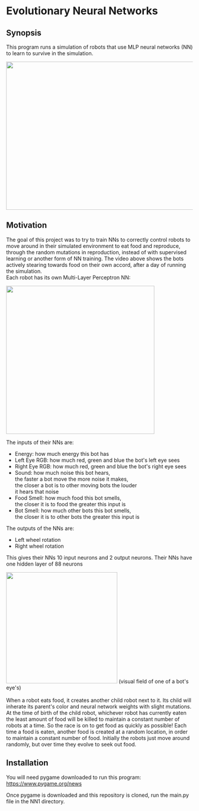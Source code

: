 # Evolutionary Neural Networks

## Synopsis

This program runs a simulation of robots that use MLP neural networks (NN)
to learn to survive in the simulation.

<img src="https://github.com/PopeyedLocket/Evolutionary-Neural-Network/blob/master/videos_and_images/trained_bots.gif" width="600" height="400">


## Motivation

The goal of this project was to try to train NNs to correctly
control robots to move around in their simulated environment to
eat food and reproduce, through the random mutations in
reproduction, instead of with supervised learning or another
form of NN training. The video above shows the bots actively 
stearing towards food on their own accord, after a day of
running the simulation. <br />
Each robot has its own Multi-Layer Perceptron NN:

<img src="https://github.com/PopeyedLocket/Evolutionary-Neural-Network/blob/master/videos_and_images/MLP_NN_display.gif" width="400" height="400">

The inputs of their NNs are: <br />
* Energy: how much energy this bot has <br />
* Left Eye RGB: how much red, green and blue the bot's left eye sees <br />
* Right Eye RGB: how much red, green and blue the bot's right eye sees <br />
* Sound: how much noise this bot hears, <br />
           the faster a bot move the more noise it makes, <br />
           the closer a bot is to other moving bots the louder <br />
           it hears that noise <br />
* Food Smell: how much food this bot smells, <br />
               the closer it is to food the greater this input is <br />
* Bot Smell: how much other bots this bot smells, <br />
              the closer it is to other bots the greater this input is <br />

The outputs of the NNs are:
* Left wheel rotation 
* Right wheel rotation


This gives their NNs 10 input neurons and 2 output neurons.
Their NNs have one hidden layer of 88 neurons

<img src="https://github.com/PopeyedLocket/Evolutionary-Neural-Network/blob/master/videos_and_images/vision_display.png" width="300" height="300">
(visual field of one of a bot's eye's) <br />
<br />
When a robot eats food, it creates another child robot
next to it. Its child will inherate its parent's color and
neural network weights with slight mutations. At the time of birth of
the child robot, whichever robot has currently eaten 
the least amount of food will be killed to maintain a constant
number of robots at a time. So the race is on to get food
as quickly as possible! Each time a food is eaten, another food
is created at a random location, in order to maintain a constant
number of food. Initially the robots just move around randomly,
but over time they evolve to seek out food.


## Installation

You will need pygame downloaded to run this program:
https://www.pygame.org/news

Once pygame is downloaded and this repository is cloned,
run the main.py file in the NN1 directory.

